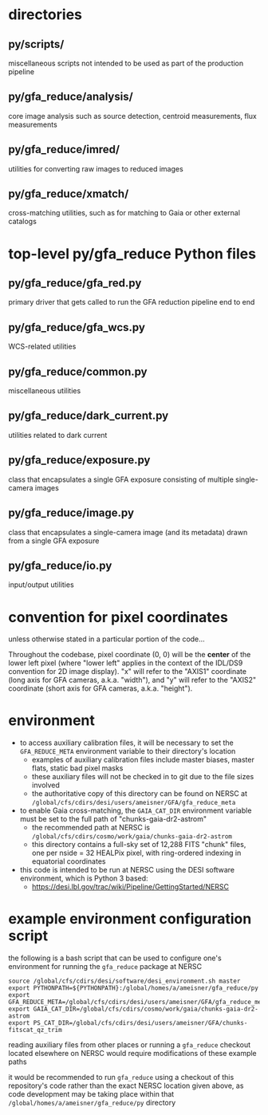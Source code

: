 # directories

## py/scripts/
miscellaneous scripts not intended to be used as part of the production pipeline

## py/gfa_reduce/analysis/
core image analysis such as source detection, centroid measurements, flux measurements

## py/gfa_reduce/imred/
utilities for converting raw images to reduced images

## py/gfa_reduce/xmatch/
cross-matching utilities, such as for matching to Gaia or other external catalogs

# top-level py/gfa_reduce Python files

## py/gfa_reduce/gfa_red.py
primary driver that gets called to run the GFA reduction pipeline end to end

## py/gfa_reduce/gfa_wcs.py
WCS-related utilities

## py/gfa_reduce/common.py
miscellaneous utilities

## py/gfa_reduce/dark_current.py
utilities related to dark current

## py/gfa_reduce/exposure.py
class that encapsulates a single GFA exposure consisting of multiple single-camera images

## py/gfa_reduce/image.py
class that encapsulates a single-camera image (and its metadata) drawn from a single GFA exposure

## py/gfa_reduce/io.py
input/output utilities

# convention for pixel coordinates
unless otherwise stated in a particular portion of the code...

Throughout the codebase, pixel coordinate (0, 0) will be the **center** of the lower left pixel (where "lower left" applies in the context of the IDL/DS9 convention for 2D image display). "x" will refer to the "AXIS1" coordinate (long axis for GFA cameras, a.k.a. "width"), and "y" will refer to the "AXIS2" coordinate (short axis for GFA cameras, a.k.a. "height").

# environment
* to access auxiliary calibration files, it will be necessary to set the `GFA_REDUCE_META` environment variable to their directory's location
  * examples of auxiliary calibration files include master biases, master flats, static bad pixel masks
  * these auxiliary files will not be checked in to git due to the file sizes involved
  * the authoritative copy of this directory can be found on NERSC at `/global/cfs/cdirs/desi/users/ameisner/GFA/gfa_reduce_meta`
* to enable Gaia cross-matching, the `GAIA_CAT_DIR` environment variable must be set to the full path of "chunks-gaia-dr2-astrom"
  * the recommended path at NERSC is `/global/cfs/cdirs/cosmo/work/gaia/chunks-gaia-dr2-astrom`
  * this directory contains a full-sky set of 12,288 FITS "chunk" files, one per nside = 32 HEALPix pixel, with ring-ordered indexing in equatorial coordinates
* this code is intended to be run at NERSC using the DESI software environment, which is Python 3 based:
  * https://desi.lbl.gov/trac/wiki/Pipeline/GettingStarted/NERSC

# example environment configuration script

the following is a bash script that can be used to configure one's environment for running the `gfa_reduce` package at NERSC

    source /global/cfs/cdirs/desi/software/desi_environment.sh master
    export PYTHONPATH=${PYTHONPATH}:/global/homes/a/ameisner/gfa_reduce/py
    export GFA_REDUCE_META=/global/cfs/cdirs/desi/users/ameisner/GFA/gfa_reduce_meta
    export GAIA_CAT_DIR=/global/cfs/cdirs/cosmo/work/gaia/chunks-gaia-dr2-astrom
    export PS_CAT_DIR=/global/cfs/cdirs/desi/users/ameisner/GFA/chunks-fitscat_qz_trim

reading auxiliary files from other places or running a `gfa_reduce` checkout located elsewhere on NERSC would require modifications of these example paths

it would be recommended to run `gfa_reduce` using a checkout of this repository's code rather than the exact NERSC location given above, as code development may be taking place within that `/global/homes/a/ameisner/gfa_reduce/py` directory